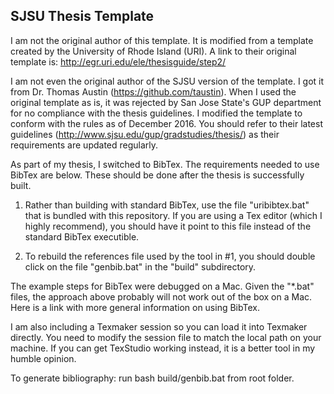 <h2>SJSU Thesis Template</h2>

I am not the original author of this template.  It is modified from a template created by the University of Rhode Island (URI).  A link to their original template is: http://egr.uri.edu/ele/thesisguide/step2/

I am not even the original author of the SJSU version of the template.  I got it from Dr. Thomas Austin (https://github.com/taustin).  When I used the original template as is, it was rejected by San Jose State's GUP department for no compliance with the thesis guidelines.  I modified the template to conform with the rules as of December 2016.  You should refer to their latest guidelines (http://www.sjsu.edu/gup/gradstudies/thesis/) as their requirements are updated regularly.

As part of my thesis, I switched to BibTex.  The requirements needed to use BibTex are below.  These should be done after the thesis is successfully built.

1. Rather than building with standard BibTex, use the file "uribibtex.bat" that is bundled with this repository.  If you are using a Tex editor (which I highly recommend), you should have it point to this file instead of the standard BibTex executible.

2. To rebuild the references file used by the tool in #1, you should double click on the file "genbib.bat" in the "build" subdirectory.

The example steps for BibTex were debugged on a Mac. Given the "*.bat" files, the approach above probably will not work out of the box on a Mac.  Here is a link with more general information on using BibTex.

I am also including a Texmaker session so you can load it into Texmaker directly.  You need to modify the session file to match the local path on your machine.  If you can get TexStudio working instead, it is a better tool in my humble opinion.

To generate bibliography: run bash build/genbib.bat from root folder.
